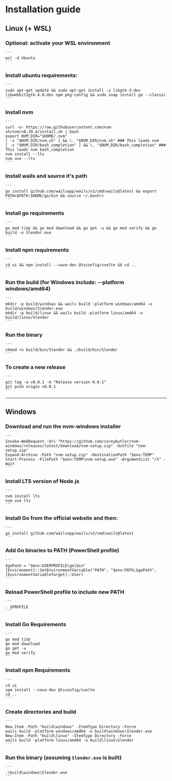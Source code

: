 # Installation guide

## Linux (+ WSL)

### Optional: activate your WSL environment
    ```
    wsl -d Ubuntu
    ```

### Install ubuntu requirements:
    ```
    sudo apt-get update && sudo apt-get install -y libgtk-3-dev libwebkit2gtk-4.0-dev npm pkg-config && sudo snap install go --classic
    ```

### Install nvm
    ```
    curl -o- https://raw.githubusercontent.com/nvm-sh/nvm/v0.39.4/install.sh | bash
    export NVM_DIR="$HOME/.nvm"
    [ -s "$NVM_DIR/nvm.sh" ] && \. "$NVM_DIR/nvm.sh" ### This loads nvm
    [ -s "$NVM_DIR/bash_completion" ] && \. "$NVM_DIR/bash_completion" ### This loads nvm bash_completion
    nvm install --lts
    nvm use --lts
    ```

### Install wails and source it's path
    ```
    go install github.com/wailsapp/wails/v2/cmd/wails@latest && export PATH=$PATH:$HOME/go/bin && source ~/.bashrc
    ```


### Install go requirements
    ```
    go mod tidy && go mod download && go get -u && go mod verify && go build -o Slender.exe
    ```

### Install npm requirements
    ```
    cd ui && npm install --save-dev @tsconfig/svelte && cd ..
    ```


### Run the build (for Windows include: --platform windows/amd64)
    ```
    mkdir -p build/windows && wails build -platform windows/amd64 -o build/windows/Slender.exe
    mkdir -p build/linux && wails build -platform linux/amd64 -o build/linux/Slender
    ```


### Run the binary
    ```
    chmod +x build/bin/Slender && ./build/bin/Slender
    ```


### To create a new release
    ```
    git tag -a v0.0.1 -m "Release version 0.0.1"
    git push origin v0.0.1
    ```

----

## Windows

### Download and run the nvm-windows installer
    ```
    Invoke-WebRequest -Uri "https://github.com/coreybutler/nvm-windows/releases/latest/download/nvm-setup.zip" -OutFile "nvm-setup.zip"
    Expand-Archive -Path "nvm-setup.zip" -DestinationPath "$env:TEMP"
    Start-Process -FilePath "$env:TEMP\nvm-setup.exe" -ArgumentList "/S" -Wait
    ```

### Install LTS version of Node.js
    ```
    nvm install lts
    nvm use lts
    ```

### Install Go from the official website and then:
    ```
    go install github.com/wailsapp/wails/v2/cmd/wails@latest
    ```

### Add Go binaries to PATH (PowerShell profile)
    ```
    $goPath = "$env:USERPROFILE\go\bin"
    [Environment]::SetEnvironmentVariable("PATH", "$env:PATH;$goPath", [EnvironmentVariableTarget]::User)
    ```

### Reload PowerShell profile to include new PATH
    ```
    . $PROFILE
    ```
### Install Go Requirements
    ```
    go mod tidy
    go mod download
    go get -u
    go mod verify
    ```
### Install npm Requirements
    ```
    cd ui
    npm install --save-dev @tsconfig/svelte
    cd ..
    ```

### Create directories and build
    ```
    New-Item -Path "build\windows" -ItemType Directory -Force
    wails build -platform windows/amd64 -o build\windows\Slender.exe
    New-Item -Path "build\linux" -ItemType Directory -Force
    wails build -platform linux/amd64 -o build\linux\Slender
    ```

### Run the binary (assuming `Slender.exe` is built)
    ```
    .\build\windows\Slender.exe
    ```
